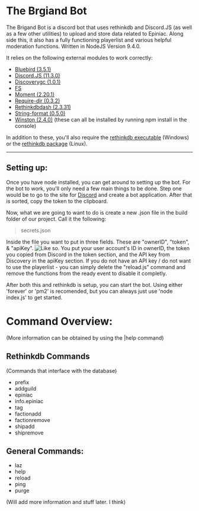 # The Brgiand Bot
The Brigand Bot is a discord bot that uses rethinkdb and Discord.JS (as well as a few other utilities) to upload and store data related to Epiniac. Along side this, it also has a fully functioning playerlist and various helpful moderation functions. Written in NodeJS Version 9.4.0.

It relies on the following external modules to work correctly:

 - [Bluebird (3.5.1)](https://www.npmjs.com/package/bluebird)
 - [Discord.JS (11.3.0)](https://discord.js.org/)
 - [Discoverygc (1.0.1)](https://github.com/mrhuds0n/discovery)
 - [FS](https://www.npmjs.com/package/file-system)
 - [Moment (2.20.1)](https://www.npmjs.com/package/moment)
 - [Require-dir (0.3.2)](https://www.npmjs.com/package/require-dir)
 - [Rethinkdbdash (2.3.31)](https://www.npmjs.com/package/rethinkdbdash)
 - [String-format (0.5.0)](https://www.npmjs.com/package/string-format)
 - [Winston (2.4.0)](https://www.npmjs.com/package/winston)
(these can all be installed by running npm install in the console)

In addition to these, you'll also require the [rethinkdb executable](https://www.rethinkdb.com/docs/install/windows/) (Windows) or the [rethinkdb package](https://www.rethinkdb.com/docs/install/ubuntu/) (Linux).

----------
## Setting up:

Once you have node installed, you can get around to setting up the bot. For the bot to work, you'll only need a few main things to be done. Step one would be to go to the site for [Discord](https://discordapp.com/developers/applications/me) and create a bot application. After that is sorted, copy the token to the clipboard.

Now, what we are going to want to do is create a new .json file in the build folder of our project. Call it the following:

> secrets.json

Inside the file you want to put in three fields. These are "ownerID", "token", & "apiKey". ![Like so.](https://i.imgur.com/X2e0yvO.jpg)
You put your user account's ID in ownerID, the token you copied from Discord in the token section, and the API key from Discovery in the apiKey section. If you do not have an API key / do not want to use the playerlist - you can simply delete the "reload.js" command and remove the functions from the ready event to disable it completly.

After both this and rethinkdb is setup, you can start the bot. Using either 'forever' or 'pm2' is recomended, but you can always just use 'node index.js' to get started.
# Command Overview:
(More information can be obtained by using the |help command)

## Rethinkdb Commands
(Commands that interface with the database)

 - prefix
 - addguild
 - epiniac
 - info.epiniac
 - tag
 - factionadd
 - factionremove
 - shipadd
 - shipremove
 ## General Commands:
 
 - laz
 - help
 - reload
 - ping
 - purge

(Will add more information and stuff later. I think)
